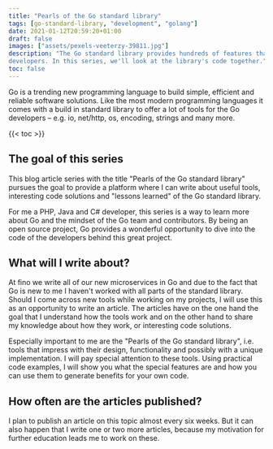 ```yaml
---
title: "Pearls of the Go standard library"
tags: [go-standard-library, "development", "golang"]
date: 2021-01-12T20:59:20+01:00
draft: false
images: ["assets/pexels-veeterzy-39811.jpg"]
description: "The Go standard library provides hundreds of features that make life easier for us Go 
developers. In this series, we'll look at the library's code together."
toc: false
---
```


Go is a trending new programming language to build simple, efficient and reliable software solutions. Like the most modern programming languages it comes with a build in standard library to offer a lot of tools for the Go developers – e.g. io, net/http, os, encoding, strings and many more.

{{< toc >}}

## The goal of this series

This blog article series with the title "Pearls of the Go standard library" pursues the goal to provide a platform where I can write about useful tools, interesting code solutions and "lessons learned" of the Go standard library.

For me a PHP, Java and C# developer, this series is a way to learn more about Go and the mindset of the Go team and contributors. By being an open source project, Go provides a wonderful opportunity to dive into the code of the developers behind this great project.

## What will I write about?

At fino we write all of our new microservices in Go and due to the fact that Go is new to me I haven't worked with all parts of the standard library. Should I come across new tools while working on my projects, I will use this as an opportunity to write an article. The articles have on the one hand the goal that I understand how the tools work and on the other hand to share my knowledge about how they work, or interesting code solutions.

Especially important to me are the "Pearls of the Go standard library", i.e. tools that impress with their design, functionality and possibly with a unique implementation. I will pay special attention to these tools. Using practical code examples, I will show you what the special features are and how you can use them to generate benefits for your own code.

## How often are the articles published?

I plan to publish an article on this topic almost every six weeks. But it can also happen that I write one or two more articles, because my motivation for further education leads me to work on these.